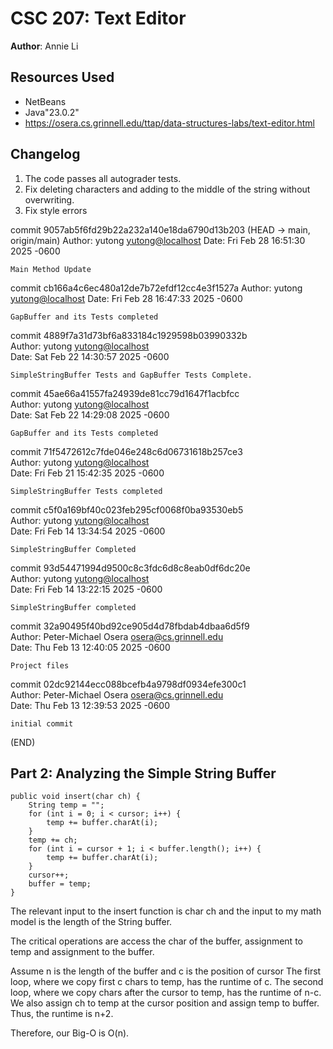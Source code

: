 # CSC 207: Text Editor

**Author**: Annie Li

## Resources Used

+ NetBeans
+ Java"23.0.2"
+ https://osera.cs.grinnell.edu/ttap/data-structures-labs/text-editor.html

## Changelog


1. The code passes all autograder tests. 
2. Fix deleting characters and adding to the middle of the string without overwriting.
3. Fix style errors

commit 9057ab5f6fd29b22a232a140e18da6790d13b203 (HEAD -> main, origin/main)
Author: yutong <yutong@localhost>
Date:   Fri Feb 28 16:51:30 2025 -0600

    Main Method Update

commit cb166a4c6ec480a12de7b72efdf12cc4e3f1527a
Author: yutong <yutong@localhost>
Date:   Fri Feb 28 16:47:33 2025 -0600

    GapBuffer and its Tests completed                                                                                                               
                                                                                                                                                    
commit 4889f7a31d73bf6a833184c1929598b03990332b                                                                                                     
Author: yutong <yutong@localhost>                                                                                                                   
Date:   Sat Feb 22 14:30:57 2025 -0600                                                                                                              
                                                                                                                                                    
    SimpleStringBuffer Tests and GapBuffer Tests Complete.                                                                                          
                                                                                                                                                    
commit 45ae66a41557fa24939de81cc79d1647f1acbfcc                                                                                                     
Author: yutong <yutong@localhost>                                                                                                                   
Date:   Sat Feb 22 14:29:08 2025 -0600                                                                                                              
                                                                                                                                                    
    GapBuffer and its Tests completed                                                                                                               
                                                                                                                                                    
commit 71f5472612c7fde046e248c6d06731618b257ce3                                                                                                     
Author: yutong <yutong@localhost>                                                                                                                   
Date:   Fri Feb 21 15:42:35 2025 -0600                                                                                                              
                                                                                                                                                    
    SimpleStringBuffer Tests completed                                                                                                              
                                                                                                                                                    
commit c5f0a169bf40c023feb295cf0068f0ba93530eb5                                                                                                     
Author: yutong <yutong@localhost>                                                                                                                   
Date:   Fri Feb 14 13:34:54 2025 -0600                                                                                                              
                                                                                                                                                    
    SimpleStringBuffer Completed                                                                                                                    
                                                                                                                                                    
commit 93d54471994d9500c8c3fdc6d8c8eab0df6dc20e                                                                                                     
Author: yutong <yutong@localhost>                                                                                                                   
Date:   Fri Feb 14 13:22:15 2025 -0600                                                                                                              
                                                                                                                                                    
    SimpleStringBuffer completed                                                                                                                    
                                                                                                                                                    
commit 32a90495f40bd92ce905d4d78fbdab4dbaa6d5f9                                                                                                     
Author: Peter-Michael Osera <osera@cs.grinnell.edu>                                                                                                 
Date:   Thu Feb 13 12:40:05 2025 -0600                                                                                                              
                                                                                                                                                    
    Project files                                                                                                                                   
                                                                                                                                                    
commit 02dc92144ecc088bcefb4a9798df0934efe300c1                                                                                                     
Author: Peter-Michael Osera <osera@cs.grinnell.edu>                                                                                                 
Date:   Thu Feb 13 12:39:53 2025 -0600                                                                                                              
                                                                                                                                                    
    initial commit                                                                                                                                  
(END)                                                                                                                                               



## Part 2: Analyzing the Simple String Buffer
    public void insert(char ch) {
        String temp = "";
        for (int i = 0; i < cursor; i++) {
            temp += buffer.charAt(i);
        }
        temp += ch;
        for (int i = cursor + 1; i < buffer.length(); i++) {
            temp += buffer.charAt(i);
        }
        cursor++;
        buffer = temp;
    }

The relevant input to the insert function is char ch and 
the input to my math model is the length of the String buffer.

The critical operations are access the char of the buffer, 
assignment to temp and assignment to the buffer.

Assume n is the length of the buffer and c is the position of cursor
The first loop, where we copy first c chars to temp, has the runtime of c.
The second loop, where we copy chars after the cursor to temp, has the runtime of n-c.
We also assign ch to temp at the cursor position and assign temp to buffer. Thus, 
the runtime is n+2.

Therefore, our Big-O is O(n).
